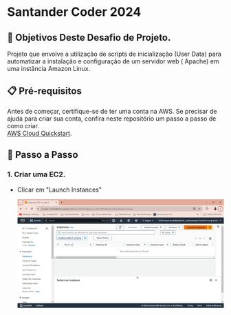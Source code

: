 # Santander Coder 2024

## 🎯 Objetivos Deste Desafio de Projeto.
Projeto que envolve a utilização de scripts de inicialização (User Data) para automatizar a instalação e configuração de um servidor web ( Apache) em uma instância Amazon Linux.

## 📋 Pré-requisitos

Antes de começar, certifique-se de ter uma conta na AWS. Se precisar de ajuda para criar sua conta, confira neste repositório um passo a passo de como criar.<br>
 [AWS Cloud Quickstart](https://github.com/digitalinnovationone/aws-cloud-quickstart).

 ## 🚀 Passo a Passo

### 1. Criar uma EC2.

- Clicar em "Launch Instances"
  <br>

  ![image](https://github.com/AdrianoProfileAdsCloud/Santander-Coder-2024/blob/main/Imagens/Criando%20uma%20Ec2.png)
